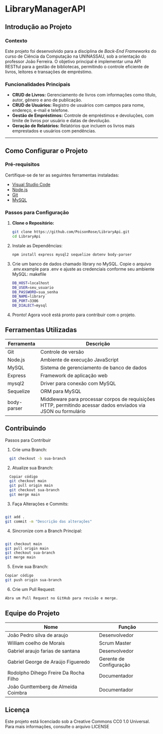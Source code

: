 # LibraryManagerAPI

## Introdução ao Projeto

### Contexto  
Este projeto foi desenvolvido para a disciplina de *Back-End Frameworks* do curso de Ciência da Computação na UNINASSAU, sob a orientação do professor João Ferreira. O objetivo principal é implementar uma API RESTful para a gestão de bibliotecas, permitindo o controle eficiente de livros, leitores e transações de empréstimo.

### Funcionalidades Principais
- **CRUD de Livros:** Gerenciamento de livros com informações como título, autor, gênero e ano de publicação.
- **CRUD de Usuários:** Registro de usuários com campos para nome, endereço, e-mail e telefone.
- **Gestão de Empréstimos:** Controle de empréstimos e devoluções, com limite de livros por usuário e datas de devolução.
- **Geração de Relatórios:** Relatórios que incluem os livros mais emprestados e usuários com pendências.

---

## Como Configurar o Projeto

### Pré-requisitos  
Certifique-se de ter as seguintes ferramentas instaladas:  
- [Visual Studio Code](https://code.visualstudio.com/)  
- [Node.js](https://nodejs.org/pt)  
- [Git](https://git-scm.com/downloads)  
- [MySQL](https://www.mysql.com/downloads/)

### Passos para Configuração  
1. **Clone o Repositório:**  
   ```bash
   git clone https://github.com/PoisonRose/LibraryApi.git
   cd LibraryApi
2. Instale as Dependências:

   ```bash
   npm install express mysql2 sequelize dotenv body-parser
   
3. Crie um banco de dados chamado library no MySQL.
Copie o arquivo .env.example para .env e ajuste as credenciais conforme seu ambiente MySQL:
makefile

   ```bash
   DB_HOST=localhost
   DB_USER=seu_usuario
   DB_PASSWORD=sua_senha
   DB_NAME=library
   DB_PORT=3306
   DB_DIALECT=mysql

4. Pronto!
Agora você está pronto para contribuir com o projeto.

## Ferramentas Utilizadas

| Ferramenta | Descrição                                  |
|------------|--------------------------------------------|
| Git        | Controle de versão                         |
| Node.js    | Ambiente de execução JavaScript            |
| MySQL      | Sistema de gerenciamento de banco de dados |
| Express    | Framework de aplicação web                 |
| mysql2     | Driver para conexão com MySQL              |
| Sequelize  | ORM para MySQL                             |
| body-parser | Middleware para processar corpos de requisições HTTP, permitindo acessar dados enviados via JSON ou formulário |


## Contribuindo
Passos para Contribuir

1. Crie uma Branch:
```bash
  git checkout -b sua-branch

```

2. Atualize sua Branch:

```bash
  Copiar código
  git checkout main
  git pull origin main
  git checkout sua-branch
  git merge main
```
3. Faça Alterações e Commits:

```bash

git add .
git commit -m "Descrição das alterações"

```
4. Sincronize com a Branch Principal:

```bash

git checkout main
git pull origin main
git checkout sua-branch
git merge main
```
5. Envie sua Branch:

```bash
Copiar código
git push origin sua-branch

```
6. Crie um Pull Request:
```bash
Abra um Pull Request no GitHub para revisão e merge.

```
## Equipe do Projeto

| Nome                                  | Função                                |
|---------------------------------------|---------------------------------------|
| João Pedro silva de araujo            | Desenvolvedor                         |
| William coelho de Morais              | Scrum Master                          |
| Gabriel araujo farias de santana      | Desenvolvedor                         |
| Gabriel George de Araújo Figueredo    | Gerente de Configuração               |
| Rodolpho Dihego Freire Da Rocha Filho | Documentador                          |
| João Gunttemberg de Almeida Coimbra   | Documentador                          |


## Licença

Este projeto está licenciado sob a Creative Commons CC0 1.0 Universal. 
Para mais informações, consulte o arquivo LICENSE

